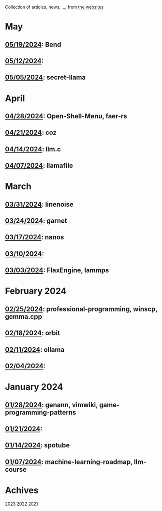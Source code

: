 Collection of articles, news, ..., from [the websites](sources.md)

# May
## [05/19/2024](2024/0519.md): Bend
## [05/12/2024](2024/0512.md):
## [05/05/2024](2024/0505.md): secret-llama

# April
## [04/28/2024](2024/0428.md): Open-Shell-Menu, faer-rs
## [04/21/2024](2024/0421.md): coz
## [04/14/2024](2024/0414.md): llm.c
## [04/07/2024](2024/0407.md): llamafile

# March
## [03/31/2024](2024/0331.md): linenoise
## [03/24/2024](2024/0324.md): garnet
## [03/17/2024](2024/0317.md): nanos
## [03/10/2024](2024/0310.md):
## [03/03/2024](2024/0303.md): FlaxEngine, lammps

# February 2024
## [02/25/2024](2024/0225.md): professional-programming, winscp, gemma.cpp
## [02/18/2024](2024/0218.md): orbit
## [02/11/2024](2024/0211.md): ollama
## [02/04/2024](2024/0204.md):

# January 2024
## [01/28/2024](2024/0128.md): genann, vimwiki, game-programming-patterns
## [01/21/2024](2024/0121.md):
## [01/14/2024](2024/0114.md): spotube
## [01/07/2024](2024/0107.md): machine-learning-roadmap, llm-course

# Achives
[2023](Achive_2023.md)
[2022](Achive_2022.md)
[2021](Achive_2021.md)
